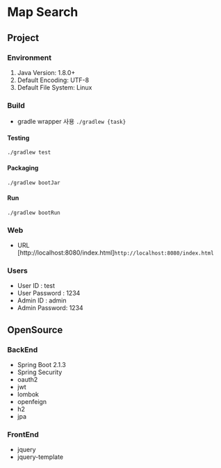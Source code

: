 # Map Search
## Project
### Environment
1. Java Version: 1.8.0+
2. Default Encoding: UTF-8
3. Default File System: Linux
### Build
* gradle wrapper 사용 `./gradlew {task}`
#### Testing
`./gradlew test`
#### Packaging
 `./gradlew bootJar`
#### Run
`./gradlew bootRun`
### Web
* URL [http://localhost:8080/index.html]`http://localhost:8080/index.html`
 
### Users

* User ID : test 
* User Password : 1234
* Admin ID : admin 
* Admin Password: 1234

## OpenSource
### BackEnd
* Spring Boot 2.1.3
* Spring Security
* oauth2
* jwt
* lombok
* openfeign
* h2
* jpa
### FrontEnd
* jquery
* jquery-template
